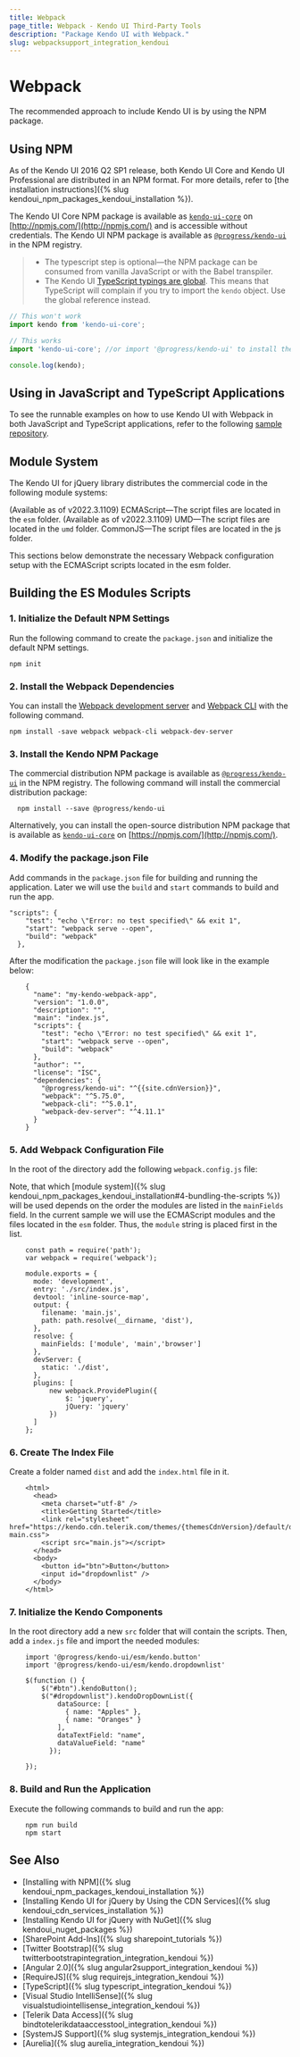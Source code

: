 ```yaml
---
title: Webpack
page_title: Webpack - Kendo UI Third-Party Tools
description: "Package Kendo UI with Webpack."
slug: webpacksupport_integration_kendoui
---
```


# Webpack

The recommended approach to include Kendo UI is by using the NPM package.

## Using NPM

As of the Kendo UI 2016 Q2 SP1 release, both Kendo UI Core and Kendo UI Professional are distributed in an NPM format. For more details, refer to [the installation instructions]({% slug kendoui_npm_packages_kendoui_installation %}).

The Kendo UI Core NPM package is available as [`kendo-ui-core`](https://www.npmjs.com/package/kendo-ui-core) on [http://npmjs.com/](http://npmjs.com/) and is accessible without credentials. 
The Kendo UI NPM package is available as [`@progress/kendo-ui`](https://www.npmjs.com/package/@progress/kendo-ui) in the NPM registry.

> * The typescript step is optional&mdash;the NPM package can be consumed from vanilla JavaScript or with the Babel transpiler.
> * The Kendo UI [TypeScript typings are global](https://github.com/typings/typings/blob/master/docs/faq.md#what-are-global-dependencies). This means that TypeScript will complain if you try to import the `kendo` object. Use the global reference instead.

```typescript
// This won't work
import kendo from 'kendo-ui-core';

// This works
import 'kendo-ui-core'; //or import '@progress/kendo-ui' to install the Kendo UI package

console.log(kendo);
```
## Using in JavaScript and TypeScript Applications

To see the runnable examples on how to use Kendo UI with Webpack in both JavaScript and TypeScript applications, refer to the following [sample repository](https://github.com/telerik/kendo-ui-npm-example).


## Module System

The Kendo UI for jQuery library distributes the commercial code in the following module systems:

(Available as of v2022.3.1109) ECMAScript—The script files are located in the `esm` folder.
(Available as of v2022.3.1109) UMD—The script files are located in the `umd` folder.
CommonJS—The script files are located in the js folder.

This sections below demonstrate the necessary Webpack configuration setup with the ECMAScript scripts located in the esm folder.


## Building the ES Modules Scripts


### 1. Initialize the Default NPM Settings

Run the following command to create the `package.json` and initialize the default NPM settings.

```
npm init
```

### 2. Install the Webpack Dependencies

You can install the [Webpack development server](https://www.npmjs.com/package/webpack-dev-server) and [Webpack CLI](https://www.npmjs.com/package/webpack-cli) with the following command.

```
npm install -save webpack webpack-cli webpack-dev-server
```

### 3. Install the Kendo NPM Package

The commercial distribution NPM package is available as [`@progress/kendo-ui`](https://www.npmjs.com/package/@progress/kendo-ui) in the NPM registry. 
The following command will install the commercial distribution package:
```
  npm install --save @progress/kendo-ui
```

Alternatively, you can install the open-source distribution NPM package that is available as [`kendo-ui-core`](https://www.npmjs.com/package/kendo-ui-core) on [https://npmjs.com/](http://npmjs.com/).

### 4. Modify the package.json File
Add commands in the `package.json` file for building and running the application. 
Later we will use the `build` and `start` commands to build and run the app. 

```
"scripts": {
    "test": "echo \"Error: no test specified\" && exit 1",
    "start": "webpack serve --open",
    "build": "webpack"
  },
```

After the modification the `package.json` file will look like in the example below:
```
    {
      "name": "my-kendo-webpack-app",
      "version": "1.0.0",
      "description": "",
      "main": "index.js",
      "scripts": {
        "test": "echo \"Error: no test specified\" && exit 1",
        "start": "webpack serve --open",
        "build": "webpack"
      },
      "author": "",
      "license": "ISC",
      "dependencies": {
        "@progress/kendo-ui": "^{{site.cdnVersion}}",
        "webpack": "^5.75.0",
        "webpack-cli": "^5.0.1",
        "webpack-dev-server": "^4.11.1"
      }
    }
``` 

### 5. Add Webpack Configuration File
In the root of the directory add the following `webpack.config.js` file:

Note, that which [module system]({% slug kendoui_npm_packages_kendoui_installation#4-bundling-the-scripts %}) will be used depends on the order the modules are listed in the `mainFields` field. 
In the current sample we will use the ECMAScript modules and the files located in the `esm` folder. Thus, the `module` string is placed first in the list. 

```
    const path = require('path');
    var webpack = require('webpack');

    module.exports = {
      mode: 'development',
      entry: './src/index.js',
      devtool: 'inline-source-map',
      output: {
        filename: 'main.js',
        path: path.resolve(__dirname, 'dist'),
      },
      resolve: {
        mainFields: ['module', 'main','browser']    
      },
      devServer: {
        static: './dist',
      },  
      plugins: [
          new webpack.ProvidePlugin({
              $: 'jquery',
              jQuery: 'jquery'
          })
      ]
    };
```

### 6. Create The Index File

Create a folder named `dist` and add the `index.html` file in it.

```
    <html>
      <head>
        <meta charset="utf-8" />
        <title>Getting Started</title>
        <link rel="stylesheet" href="https://kendo.cdn.telerik.com/themes/{themesCdnVersion}/default/default-main.css">
        <script src="main.js"></script>
      </head>
      <body>
        <button id="btn">Button</button>
        <input id="dropdownlist" />
      </body>
    </html>
```


### 7. Initialize the Kendo Components

In the root directory add a new `src` folder that will contain the scripts. Then, add a `index.js` file and import the needed modules:
```
    import '@progress/kendo-ui/esm/kendo.button'
    import '@progress/kendo-ui/esm/kendo.dropdownlist'

    $(function () {
        $("#btn").kendoButton();
        $("#dropdownlist").kendoDropDownList({
            dataSource: [
              { name: "Apples" },
              { name: "Oranges" }
            ],
            dataTextField: "name",
            dataValueField: "name"
          });
    
    });
```

### 8. Build and Run the Application
Execute the following commands to build and run the app:
```
    npm run build
    npm start
```

## See Also

* [Installing with NPM]({% slug kendoui_npm_packages_kendoui_installation %})
* [Installing Kendo UI for jQuery by Using the CDN Services]({% slug kendoui_cdn_services_installation %})
* [Installing Kendo UI for jQuery with NuGet]({% slug kendoui_nuget_packages %})
* [SharePoint Add-Ins]({% slug sharepoint_tutorials %})
* [Twitter Bootstrap]({% slug twitterbootstrapintegration_integration_kendoui %})
* [Angular 2.0]({% slug angular2support_integration_kendoui %})
* [RequireJS]({% slug requirejs_integration_kendoui %})
* [TypeScript]({% slug typescript_integration_kendoui %})
* [Visual Studio IntelliSense]({% slug visualstudiointellisense_integration_kendoui %})
* [Telerik Data Access]({% slug bindtotelerikdataaccesstool_integration_kendoui %})
* [SystemJS Support]({% slug systemjs_integration_kendoui %})
* [Aurelia]({% slug aurelia_integration_kendoui %})
